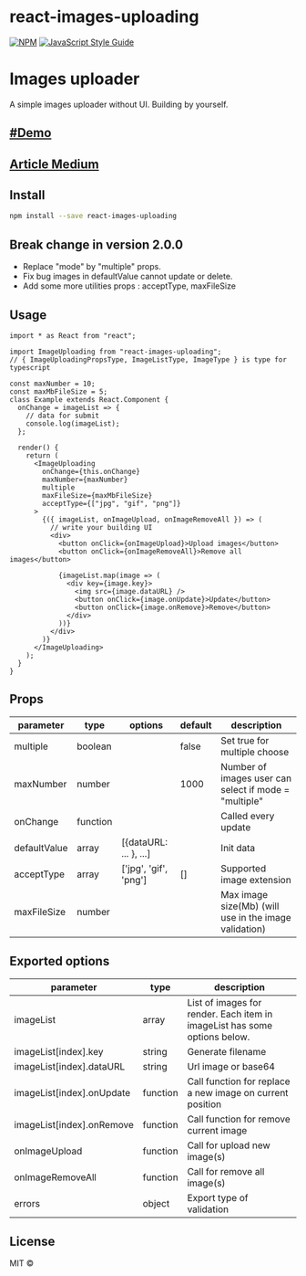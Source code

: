 # react-images-uploading

>

[![NPM](https://img.shields.io/npm/v/react-images-uploading.svg)](https://www.npmjs.com/package/react-images-uploading) [![JavaScript Style Guide](https://img.shields.io/badge/code_style-standard-brightgreen.svg)](https://standardjs.com)

# Images uploader

A simple images uploader without UI. Building by yourself.

## [#Demo](https://codesandbox.io/s/react-images-uploading-demo-u0khz)

## [Article Medium](https://medium.com/@imvutoan/make-image-upload-in-react-easier-with-react-images-uploading-and-your-ui-983fed029ee2)

## Install

```bash
npm install --save react-images-uploading
```

## Break change in version 2.0.0

- Replace "mode" by "multiple" props.
- Fix bug images in defaultValue cannot update or delete.
- Add some more utilities props : acceptType, maxFileSize

## Usage

```tsx
import * as React from "react";

import ImageUploading from "react-images-uploading";
// { ImageUploadingPropsType, ImageListType, ImageType } is type for typescript

const maxNumber = 10;
const maxMbFileSize = 5;
class Example extends React.Component {
  onChange = imageList => {
    // data for submit
    console.log(imageList);
  };

  render() {
    return (
      <ImageUploading
        onChange={this.onChange}
        maxNumber={maxNumber}
        multiple
        maxFileSize={maxMbFileSize}
        acceptType={["jpg", "gif", "png"]}
      >
        {({ imageList, onImageUpload, onImageRemoveAll }) => (
          // write your building UI
          <div>
            <button onClick={onImageUpload}>Upload images</button>
            <button onClick={onImageRemoveAll}>Remove all images</button>

            {imageList.map(image => (
              <div key={image.key}>
                <img src={image.dataURL} />
                <button onClick={image.onUpdate}>Update</button>
                <button onClick={image.onRemove}>Remove</button>
              </div>
            ))}
          </div>
        )}
      </ImageUploading>
    );
  }
}
```

## Props

| parameter    | type     | options                | default | description                                           |
| ------------ | -------- | ---------------------- | ------- | ----------------------------------------------------- |
| multiple     | boolean  |                        | false   | Set true for multiple choose                          |
| maxNumber    | number   |                        | 1000    | Number of images user can select if mode = "multiple" |
| onChange     | function |                        |         | Called every update                                   |
| defaultValue | array    | [{dataURL: ... }, ...] |         | Init data                                             |
| acceptType   | array    | ['jpg', 'gif', 'png']  | []      | Supported image extension                             |
| maxFileSize  | number   |                        |         | Max image size(Mb) (will use in the image validation) |

## Exported options

| parameter                 | type     | description                                                               |
| ------------------------- | -------- | ------------------------------------------------------------------------- |
| imageList                 | array    | List of images for render. Each item in imageList has some options below. |
| imageList[index].key      | string   | Generate filename                                                         |
| imageList[index].dataURL  | string   | Url image or base64                                                       |
| imageList[index].onUpdate | function | Call function for replace a new image on current position                 |
| imageList[index].onRemove | function | Call function for remove current image                                    |
| onImageUpload             | function | Call for upload new image(s)                                              |
| onImageRemoveAll          | function | Call for remove all image(s)                                              |
| errors                    | object   | Export type of validation                                                 |

## License

MIT © [](https://github.com/)
